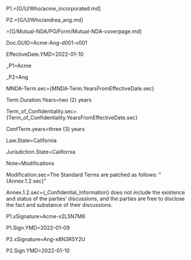 P1.=[G/U/Who/acme_incorporated.md]

P2.=[G/U/Who/andrea_ang.md]

=[G/Mutual-NDA/PO/Form/Mutual-NDA-coverpage.md]

Doc.GUID=Acme-Ang-d001-v001

EffectiveDate.YMD=2022-01-10

_P1=Acme

_P2=Ang

MNDA-Term.sec={MNDA-Term.YearsFromEffectiveDate.sec}

Term.Duration.Years=two (2) years

Term_of_Confidentiality.sec={Term_of_Confidentiality.YearsFromEffectiveDate.sec}

ConfTerm.years=three (3) years

Law.State=California

Jurisdiction.State=California

Note=Modifications

Modification.sec=The Standard Terms are patched as follows: "{Annex.1.2.sec}"

Annex.1.2.sec={_Confidential_Information} does not include the existence and status of the parties’ discussions, and the parties are free to disclose the fact and substance of their discussions.

P1.xSignature=Acme-x2L5N7M6

P1.Sign.YMD=2022-01-09

P2.xSignature=Ang-x8N3R5Y2U

P2.Sign.YMD=2022-01-10